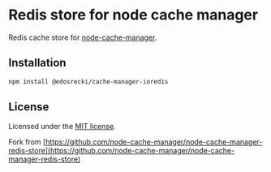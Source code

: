 # Redis store for node cache manager

Redis cache store for [node-cache-manager](https://github.com/node-cache-manager/node-cache-manager).

## Installation

```sh
npm install @edosrecki/cache-manager-ioredis
```

## License

Licensed under the [MIT license](./LICENSE).

Fork from [https://github.com/node-cache-manager/node-cache-manager-redis-store](https://github.com/node-cache-manager/node-cache-manager-redis-store)
